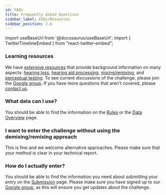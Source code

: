 ```yaml
---
id: FAQs
title: Frequently Asked Questions
sidebar_label: FAQs/Resources
sidebar_position: 2.6
---
```

import useBaseUrl from '@docusaurus/useBaseUrl';
import { TwitterTimelineEmbed } from "react-twitter-embed";

### Learning resources

We have [extensive resources](../../learning_resources/learning_intro) that provide background information on many aspects: [hearing loss](../../category/hearing-impairment), [hearing aid processing](../../category/hearing-aid-processing), [mixing/remixing](../../category/audio-mixing), and [perceptual testing](../../category/perceptual-testing).
To see current discussions of the challenge, please join the [Google group](https://groups.google.com/g/cadenza-challenge).
If you have more questions that aren't covered, please [contact us](http://cadenzachallenge.org/contact).

### What data can I use?

You should be able to find the information on the [Rules](rules) or the [Data Overview](../data/data_overview) page.

### I want to enter the challenge without using the demixing/remixing approach

This is fine and we welcome alternative approaches. Please make sure that your method is clear in your technical report.

### How do I actually enter?

You should be able to find the information you need about submitting your entry on the [Submission](submission) page. Please make sure you have signed up to our [Google group](https://groups.google.com/g/cadenza-challenge), as this will ensure you get updates about the challenge.
